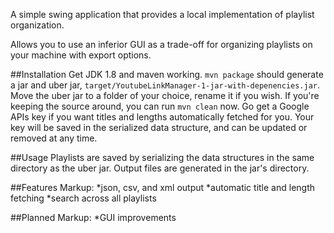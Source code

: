 A simple swing application that provides a local implementation of playlist organization.

Allows you to use an inferior GUI as a trade-off for organizing playlists on your machine with export options.

##Installation
Get JDK 1.8 and maven working.
```mvn package``` should generate a jar and uber jar, ```target/YoutubeLinkManager-1-jar-with-depenencies.jar```.
Move the uber jar to a folder of your choice, rename it if you wish.
If you're keeping the source around, you can run ```mvn clean``` now.
Go get a Google APIs key if you want titles and lengths automatically fetched for you.
Your key will be saved in the serialized data structure, and can be updated or removed at any time.

##Usage
Playlists are saved by serializing the data structures in the same directory as the uber jar.
Output files are generated in the jar's directory.

##Features
Markup: *json, csv, and xml output
        *automatic title and length fetching
        *search across all playlists

##Planned
Markup: *GUI improvements

